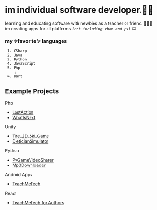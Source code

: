 # im individual software developer.👨‍💻   
learning and educating software with newbies as a teacher or friend.
👨‍🏫📖   
im creating apps for all platforms *`(not including xbox and ps)`* 🙃  
### my ✨favorite✨ languages    
```
 1. CSharp
 2. Java
 3. Python
 4. JavaScript
 5. Php
    ⋮   
 ∞. Dart
```

## Example Projects

Php  
- [LastAction](https://github.com/REFUPANKER/LastAction_TechnicServiceTool)  
- [WhatIsNext](https://github.com/REFUPANKER/WhatIsNext_BasicSocialMediaApp)

Unity  
- [The_2D_Ski_Game](https://github.com/REFUPANKER/The_2D_Ski_Game)  
- [DieticianSimulator](https://github.com/REFUPANKER/Unity_DieticianSimulator)

Python  
- [PyGameVideoSharer](https://github.com/REFUPANKER/Python_PyGameVideoSharer)
- [Mp3Downloader](https://github.com/REFUPANKER/Python_Mp3Downloader)

Android Apps
- [TeachMeTech](https://github.com/REFUPANKER/TeachMeTech)

React
- [TeachMeTech for Authors](https://github.com/REFUPANKER/TeachMeTech_web)


